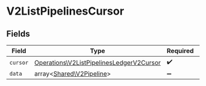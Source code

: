 # V2ListPipelinesCursor


## Fields

| Field                                                                                                | Type                                                                                                 | Required                                                                                             | Description                                                                                          |
| ---------------------------------------------------------------------------------------------------- | ---------------------------------------------------------------------------------------------------- | ---------------------------------------------------------------------------------------------------- | ---------------------------------------------------------------------------------------------------- |
| `cursor`                                                                                             | [Operations\V2ListPipelinesLedgerV2Cursor](../../Models/Operations/V2ListPipelinesLedgerV2Cursor.md) | :heavy_check_mark:                                                                                   | N/A                                                                                                  |
| `data`                                                                                               | array<[Shared\V2Pipeline](../../Models/Shared/V2Pipeline.md)>                                        | :heavy_minus_sign:                                                                                   | N/A                                                                                                  |